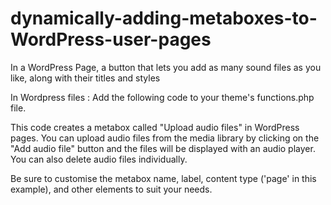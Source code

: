 # dynamically-adding-metaboxes-to-WordPress-user-pages
In a WordPress Page, a button that lets you add as many sound files as you like, along with their titles and styles

In Wordpress files : Add the following code to your theme's functions.php file.

This code creates a metabox called "Upload audio files" in WordPress pages. You can upload audio files from the media library by clicking on the "Add audio file" button and the files will be displayed with an audio player. You can also delete audio files individually.

Be sure to customise the metabox name, label, content type ('page' in this example), and other elements to suit your needs.
